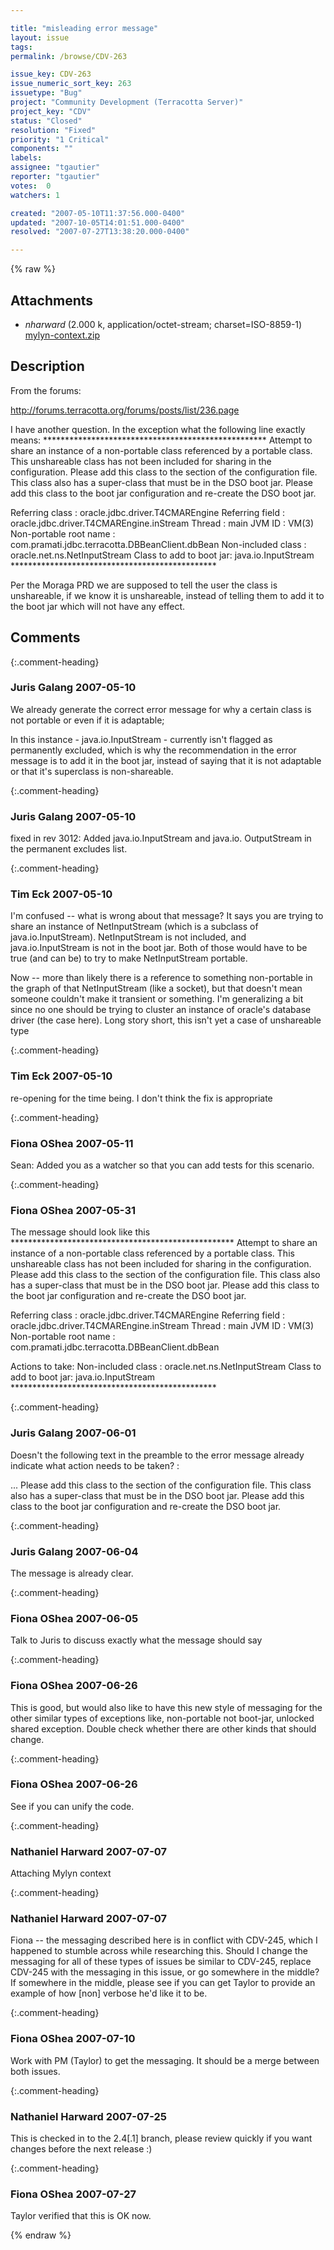 ```yaml
---

title: "misleading error message"
layout: issue
tags: 
permalink: /browse/CDV-263

issue_key: CDV-263
issue_numeric_sort_key: 263
issuetype: "Bug"
project: "Community Development (Terracotta Server)"
project_key: "CDV"
status: "Closed"
resolution: "Fixed"
priority: "1 Critical"
components: ""
labels: 
assignee: "tgautier"
reporter: "tgautier"
votes:  0
watchers: 1

created: "2007-05-10T11:37:56.000-0400"
updated: "2007-10-05T14:01:51.000-0400"
resolved: "2007-07-27T13:38:20.000-0400"

---
```




{% raw %}


## Attachments

* <em>nharward</em> (2.000 k, application/octet-stream; charset=ISO-8859-1) [mylyn-context.zip](/attachments/CDV/CDV-263/mylyn-context.zip)




## Description

<div markdown="1" class="description">

From the forums:

http://forums.terracotta.org/forums/posts/list/236.page

 I have another question. In the exception what the following line exactly means:
\*\*\*\*\*\*\*\*\*\*\*\*\*\*\*\*\*\*\*\*\*\*\*\*\*\*\*\*\*\*\*\*\*\*\*\*\*\*\*\*\*\*\*\*\*\*\*\*\*\*\*
Attempt to share an instance of a non-portable class referenced by a portable class. This
unshareable class has not been included for sharing in the configuration. Please add this
class to the <includes> section of the configuration file. This class also has a super-class
that must be in the DSO boot jar. Please add this class to the boot jar configuration and
re-create the DSO boot jar.

Referring class : oracle.jdbc.driver.T4CMAREngine
Referring field : oracle.jdbc.driver.T4CMAREngine.inStream
Thread : main
JVM ID : VM(3)
Non-portable root name : com.pramati.jdbc.terracotta.DBBeanClient.dbBean
Non-included class : oracle.net.ns.NetInputStream
Class to add to boot jar: java.io.InputStream
\*\*\*\*\*\*\*\*\*\*\*\*\*\*\*\*\*\*\*\*\*\*\*\*\*\*\*\*\*\*\*\*\*\*\*\*\*\*\*\*\*\*\*\*\*\*\* 

Per the Moraga PRD we are supposed to tell the user the class is unshareable, if we know it is unshareable, instead of telling them to add it to the boot jar which will not have any effect.

</div>

## Comments


{:.comment-heading}
### **Juris Galang** <span class="date">2007-05-10</span>

<div markdown="1" class="comment">

We already generate the correct error message for why a certain class is not portable or even if it is adaptable; 

In this instance - java.io.InputStream - currently isn't flagged as permanently excluded, which is why the recommendation in the error message is to add it in the boot jar, instead of saying that it is not adaptable or that it's superclass is non-shareable.



</div>


{:.comment-heading}
### **Juris Galang** <span class="date">2007-05-10</span>

<div markdown="1" class="comment">

fixed in rev 3012:
Added java.io.InputStream and java.io. OutputStream in the permanent excludes list.

</div>


{:.comment-heading}
### **Tim Eck** <span class="date">2007-05-10</span>

<div markdown="1" class="comment">

I'm confused -- what is wrong about that message? It says you are trying to share an instance of NetInputStream (which is a subclass of java.io.InputStream). NetInputStream is not included, and java.io.InputStream is not in the boot jar. Both of those would have to be true (and can be) to try to make NetInputStream portable. 

Now -- more than likely there is a reference to something non-portable in the graph of that NetInputStream (like a socket), but that doesn't mean someone couldn't make it transient or something. I'm generalizing a bit since no one should be trying to cluster an instance of oracle's database driver (the case here). Long story short, this isn't yet a case of unshareable type




</div>


{:.comment-heading}
### **Tim Eck** <span class="date">2007-05-10</span>

<div markdown="1" class="comment">

re-opening for the time being. I don't think the fix is appropriate


</div>


{:.comment-heading}
### **Fiona OShea** <span class="date">2007-05-11</span>

<div markdown="1" class="comment">

Sean: Added you as a watcher so that you can add tests for this scenario.

</div>


{:.comment-heading}
### **Fiona OShea** <span class="date">2007-05-31</span>

<div markdown="1" class="comment">

The message should look like this
\*\*\*\*\*\*\*\*\*\*\*\*\*\*\*\*\*\*\*\*\*\*\*\*\*\*\*\*\*\*\*\*\*\*\*\*\*\*\*\*\*\*\*\*\*\*\*\*\*\*\*
Attempt to share an instance of a non-portable class referenced by a portable class. This
unshareable class has not been included for sharing in the configuration. Please add this
class to the <includes> section of the configuration file. This class also has a super-class
that must be in the DSO boot jar. Please add this class to the boot jar configuration and
re-create the DSO boot jar.

Referring class : oracle.jdbc.driver.T4CMAREngine
Referring field : oracle.jdbc.driver.T4CMAREngine.inStream
Thread : main
JVM ID : VM(3)
Non-portable root name : com.pramati.jdbc.terracotta.DBBeanClient.dbBean

Actions to take: 
Non-included class : oracle.net.ns.NetInputStream
Class to add to boot jar: java.io.InputStream
\*\*\*\*\*\*\*\*\*\*\*\*\*\*\*\*\*\*\*\*\*\*\*\*\*\*\*\*\*\*\*\*\*\*\*\*\*\*\*\*\*\*\*\*\*\*\* 

</div>


{:.comment-heading}
### **Juris Galang** <span class="date">2007-06-01</span>

<div markdown="1" class="comment">

Doesn't the following text in the preamble to the error message already indicate what action needs to be taken? : 

... Please add this class to the <includes> section of the configuration file. This class also has a super-class
that must be in the DSO boot jar. Please add this class to the boot jar configuration and
re-create the DSO boot jar.



</div>


{:.comment-heading}
### **Juris Galang** <span class="date">2007-06-04</span>

<div markdown="1" class="comment">

The message is already clear.

</div>


{:.comment-heading}
### **Fiona OShea** <span class="date">2007-06-05</span>

<div markdown="1" class="comment">

Talk to Juris to discuss exactly what the message should say

</div>


{:.comment-heading}
### **Fiona OShea** <span class="date">2007-06-26</span>

<div markdown="1" class="comment">

This is good, but would also like to have this new style of messaging for the other similar types of exceptions like, non-portable not boot-jar, unlocked shared exception. Double check whether there are other kinds that should change.

</div>


{:.comment-heading}
### **Fiona OShea** <span class="date">2007-06-26</span>

<div markdown="1" class="comment">

See if you can unify the code.

</div>


{:.comment-heading}
### **Nathaniel Harward** <span class="date">2007-07-07</span>

<div markdown="1" class="comment">

Attaching Mylyn context

</div>


{:.comment-heading}
### **Nathaniel Harward** <span class="date">2007-07-07</span>

<div markdown="1" class="comment">

Fiona -- the messaging described here is in conflict with CDV-245, which I happened to stumble across while researching this.  Should I change the messaging for all of these types of issues be similar to CDV-245, replace CDV-245 with the messaging in this issue, or go somewhere in the middle?  If somewhere in the middle, please see if you can get Taylor to provide an example of how [non] verbose he'd like it to be.

</div>


{:.comment-heading}
### **Fiona OShea** <span class="date">2007-07-10</span>

<div markdown="1" class="comment">

Work with PM (Taylor) to get the messaging. It should be a merge between both issues.

</div>


{:.comment-heading}
### **Nathaniel Harward** <span class="date">2007-07-25</span>

<div markdown="1" class="comment">

This is checked in to the 2.4[.1] branch, please review quickly if you want changes before the next release :)

</div>


{:.comment-heading}
### **Fiona OShea** <span class="date">2007-07-27</span>

<div markdown="1" class="comment">

Taylor verified that this is OK  now.

</div>



{% endraw %}
